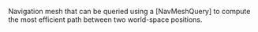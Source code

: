 Navigation mesh that can be queried using a [NavMeshQuery] to compute the most efficient path between two world-space positions.